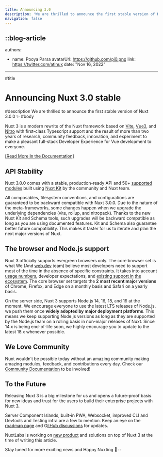 ```yaml
---
title: Announcing 3.0
description: 'We are thrilled to announce the first stable version of Nuxt 3.0.0'
navigation: false
---
```


::blog-article
---
authors: 
  - name: Pooya Parsa
    avatarUrl: https://github.com/pi0.png
    link: https://twitter.com/atinux
date: "Nov 16, 2022"
---
#title
# Announcing Nuxt 3.0 stable
#description
We are thrilled to announce the first stable version of Nuxt 3.0.0 :sparkles:
#body

Nuxt 3 is a modern rewrite of the Nuxt framework based on [Vite](https://vitejs.dev/), [Vue3](https://vuejs.org/), and [Nitro](https://nitro.unjs.io/) with first-class Typescript support and the result of more than two years of research, community feedback, innovation, and experiment to make a pleasant full-stack Developer Experience for Vue development to everyone.

 [[Read More In the Documentation]](/docs)

## API Stability

Nuxt 3.0.0 comes with a stable, production-ready API and 50+ [supported modules](.com/modules) built using [Nuxt Kit](/docs/guide/going-further/modules) by the community and Nuxt team.

All composables, filesystem conventions, and configurations are guaranteed to be backward compatible with Nuxt 3.0.0. Due to the nature of the meta-frameworks, some changes happen when we upgrade the underlying dependencies (vite, rollup, and nitropack). Thanks to the new Nuxt Kit and Schema tools, such upgrades will be backward compatible as long as you are using documented features. Kit and Schema also guarantee better future compatibility. This makes it faster for us to iterate and plan the next major versions of Nuxt.

## The browser and Node.js support

Nuxt 3 officially supports evergreen browsers only. The core browser set is what We (And [web.dev](http://web.dev) team) believe most developers need to support most of the time in the absence of specific constraints. It takes into account [usage numbers](https://caniuse.com/usage-table), developer expectations, and [existing support in](https://make.wordpress.org/core/handbook/best-practices/browser-support/) [the ecosystem](https://angular.io/guide/browser-support). The core browser set targets the **2 most recent major versions** of Chrome, Firefox, and Edge on a monthly basis and Safari on a yearly basis.

On the server side, Nuxt 3 supports Node.js 14, 16, 18, and 19 at the moment. We encourage everyone to use the latest LTS releases of Node.js, we push them once **widely adopted by major deployment platforms**. This means we keep supporting Node.js versions as long as they are supported by the Node.js team on a rolling basis in non-major releases of Nuxt. Since 14.x is being end-of-life soon, we highly encourage you to update to the latest 18.x whenever possible.

## We Love Community

Nuxt wouldn’t be possible today without an amazing community making amazing modules, feedback, and contributions every day. Check our [Community Documentation](https://nuxt.com/docs/community/getting-help) to be involved!

## To the Future

Releasing Nuxt 3 is a big milestone for us and opens a future-proof basis for new ideas and trust for the users to build their enterprise projects with Nuxt 3. 

Server Component Islands, built-in PWA, Websocket, improved CLI and Devtools and Testing infra are a few to mention. Keep an eye on the [roadmap page](https://nuxt.com/docs/community/roadmap) and G[itHub discussions](https://github.com/nuxt/framework/discussions) for updates.

NuxtLabs is working on [new product](https://nuxt.studio) and solutions on top of Nuxt 3 at the time of writing this article.

Stay tuned for more exciting news and Happy Nuxting 💚
::
